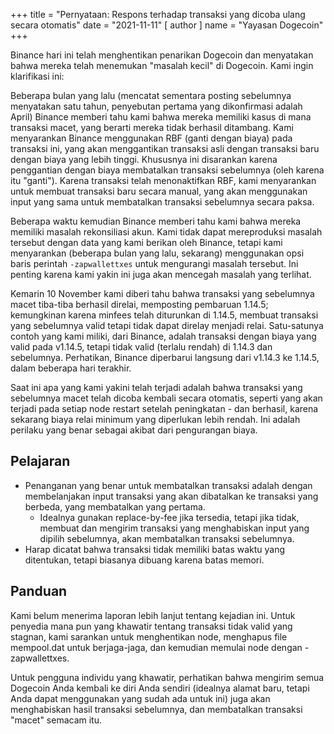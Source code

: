 
+++
title = "Pernyataan: Respons terhadap transaksi yang dicoba ulang secara otomatis"
date = "2021-11-11"
[ author ]
  name = "Yayasan Dogecoin"
+++

Binance hari ini telah menghentikan penarikan Dogecoin dan menyatakan bahwa mereka telah menemukan "masalah kecil" di Dogecoin. Kami ingin klarifikasi ini:

Beberapa bulan yang lalu (mencatat sementara posting sebelumnya menyatakan satu tahun, penyebutan pertama yang dikonfirmasi adalah April) Binance memberi tahu kami bahwa mereka memiliki kasus di mana transaksi macet, yang berarti mereka tidak berhasil ditambang. Kami menyarankan Binance menggunakan RBF (ganti dengan biaya) pada transaksi ini, yang akan menggantikan transaksi asli dengan transaksi baru dengan biaya yang lebih tinggi. Khususnya ini disarankan karena penggantian dengan biaya membatalkan transaksi sebelumnya (oleh karena itu "ganti"). Karena transaksi telah menonaktifkan RBF, kami menyarankan untuk membuat transaksi baru secara manual, yang akan menggunakan input yang sama untuk membatalkan transaksi sebelumnya secara paksa.

Beberapa waktu kemudian Binance memberi tahu kami bahwa mereka memiliki masalah rekonsiliasi akun. Kami tidak dapat mereproduksi masalah tersebut dengan data yang kami berikan oleh Binance, tetapi kami menyarankan (beberapa bulan yang lalu, sekarang) menggunakan opsi baris perintah `-zapwallettxes` untuk mengurangi masalah tersebut. Ini penting karena kami yakin ini juga akan mencegah masalah yang terlihat.

Kemarin 10 November kami diberi tahu bahwa transaksi yang sebelumnya macet tiba-tiba berhasil direlai, memposting pembaruan 1.14.5; kemungkinan karena minfees telah diturunkan di 1.14.5, membuat transaksi yang sebelumnya valid tetapi tidak dapat direlay menjadi relai. Satu-satunya contoh yang kami miliki, dari Binance, adalah transaksi dengan biaya yang valid pada v1.14.5, tetapi tidak valid (terlalu rendah) di 1.14.3 dan sebelumnya. Perhatikan, Binance diperbarui langsung dari v1.14.3 ke 1.14.5, dalam beberapa hari terakhir.

Saat ini apa yang kami yakini telah terjadi adalah bahwa transaksi yang sebelumnya macet telah dicoba kembali secara otomatis, seperti yang akan terjadi pada setiap node restart setelah peningkatan - dan berhasil, karena sekarang biaya relai minimum yang diperlukan lebih rendah. Ini adalah perilaku yang benar sebagai akibat dari pengurangan biaya.

## Pelajaran

* Penanganan yang benar untuk membatalkan transaksi adalah dengan membelanjakan input transaksi yang akan dibatalkan ke transaksi yang berbeda, yang membatalkan yang pertama.
  * Idealnya gunakan replace-by-fee jika tersedia, tetapi jika tidak, membuat dan mengirim transaksi yang menghabiskan input yang dipilih sebelumnya, akan membatalkan transaksi sebelumnya.
* Harap dicatat bahwa transaksi tidak memiliki batas waktu yang ditentukan, tetapi biasanya dibuang karena batas memori.

## Panduan

Kami belum menerima laporan lebih lanjut tentang kejadian ini. Untuk penyedia mana pun yang khawatir tentang transaksi tidak valid yang stagnan, kami sarankan untuk menghentikan node, menghapus file mempool.dat untuk berjaga-jaga, dan kemudian memulai node dengan -zapwallettxes.

Untuk pengguna individu yang khawatir, perhatikan bahwa mengirim semua Dogecoin Anda kembali ke diri Anda sendiri (idealnya alamat baru, tetapi Anda dapat menggunakan yang sudah ada untuk ini) juga akan menghabiskan hasil transaksi sebelumnya, dan membatalkan transaksi "macet" semacam itu.